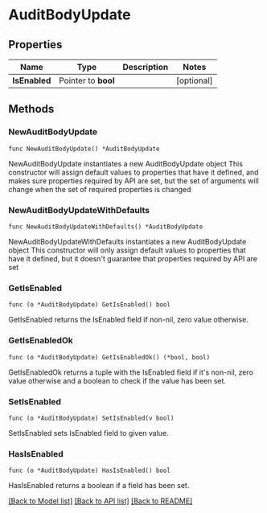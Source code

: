 # AuditBodyUpdate

## Properties

Name | Type | Description | Notes
------------ | ------------- | ------------- | -------------
**IsEnabled** | Pointer to **bool** |  | [optional] 

## Methods

### NewAuditBodyUpdate

`func NewAuditBodyUpdate() *AuditBodyUpdate`

NewAuditBodyUpdate instantiates a new AuditBodyUpdate object
This constructor will assign default values to properties that have it defined,
and makes sure properties required by API are set, but the set of arguments
will change when the set of required properties is changed

### NewAuditBodyUpdateWithDefaults

`func NewAuditBodyUpdateWithDefaults() *AuditBodyUpdate`

NewAuditBodyUpdateWithDefaults instantiates a new AuditBodyUpdate object
This constructor will only assign default values to properties that have it defined,
but it doesn't guarantee that properties required by API are set

### GetIsEnabled

`func (o *AuditBodyUpdate) GetIsEnabled() bool`

GetIsEnabled returns the IsEnabled field if non-nil, zero value otherwise.

### GetIsEnabledOk

`func (o *AuditBodyUpdate) GetIsEnabledOk() (*bool, bool)`

GetIsEnabledOk returns a tuple with the IsEnabled field if it's non-nil, zero value otherwise
and a boolean to check if the value has been set.

### SetIsEnabled

`func (o *AuditBodyUpdate) SetIsEnabled(v bool)`

SetIsEnabled sets IsEnabled field to given value.

### HasIsEnabled

`func (o *AuditBodyUpdate) HasIsEnabled() bool`

HasIsEnabled returns a boolean if a field has been set.


[[Back to Model list]](../README.md#documentation-for-models) [[Back to API list]](../README.md#documentation-for-api-endpoints) [[Back to README]](../README.md)


